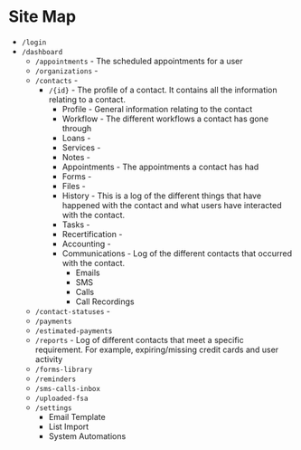 # Site Map

- `/login`
- `/dashboard`
    - `/appointments` - The scheduled appointments for a user
    - `/organizations` - 
    - `/contacts` - 
        - `/{id}` - The profile of a contact. It contains all the information relating to a contact.
            - Profile - General information relating to the contact
            - Workflow - The different workflows a contact has gone through
            - Loans - 
            - Services - 
            - Notes - 
            - Appointments - The appointments a contact has had
            - Forms - 
            - Files - 
            - History - This is a log of the different things that have happened with the contact and what users have interacted with the contact.
            - Tasks - 
            - Recertification - 
            - Accounting - 
            - Communications - Log of the different contacts that occurred with the contact.
                - Emails
                - SMS
                - Calls
                - Call Recordings
    - `/contact-statuses` - 
    - `/payments`
    - `/estimated-payments`
    - `/reports` - Log of different contacts that meet a specific requirement. For example, expiring/missing credit cards and user activity
    - `/forms-library`
    - `/reminders`
    - `/sms-calls-inbox`
    - `/uploaded-fsa`
    - `/settings`
        - Email Template
        - List Import
        - System Automations